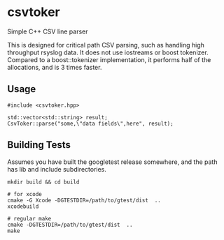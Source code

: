 # csvtoker
Simple C++ CSV line parser

This is designed for critical path CSV parsing, such as handling high throughput rsyslog data.  It does not use iostreams or boost tokenizer.  Compared to a boost::tokenizer implementation, it performs half of the allocations, and is 3 times faster.

## Usage

```
#include <csvtoker.hpp>

std::vector<std::string> result;
CsvToker::parse("some,\"data fields\",here", result);  
```

## Building Tests
Assumes you have built the googletest release somewhere, and the path has lib and include subdirectories.
```
mkdir build && cd build

# for xcode
cmake -G Xcode -DGTESTDIR=/path/to/gtest/dist  ..
xcodebuild

# regular make
cmake -DGTESTDIR=/path/to/gtest/dist  ..
make
```
